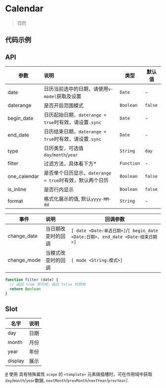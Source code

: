 # Calendar

> 日历

## 代码示例

<test></test>

<script>
  import test from '@/pages/demo/Calendar.vue';

  export default {
    components: {
      test
    }
  }
</script>

## API

| 参数 | 说明 | 类型 | 默认值 |
| ----|:-----| ---- | ---- |
| date | 日历当前选中的日期，请使用`v-model`获取及设置  | `Date` | - |
| daterange | 是否开启范围模式 | `Boolean` | `false` |
| begin_date | 日历起始日期，`daterange = true`时有效，请设置`.sync`  | `Date` | - |
| end_date | 日历结束日期，`daterange = true`时有效，请设置`.sync`  | `Date` | - |
| type | 日历类型，可选值`day`/`month`/`year` | `String` | `day` |
| filter | 过滤方法，具体看下方* | `Function` | - |
| one_calendar | 是否单个日历显示，`daterange = true`时有效，默认两个日历 | `Boolean` | `false` |
| is_inline | 是否行内显示 | `Boolean` | `false` |
| format | 格式化展示的值, 默认`yyyy-MM-dd` | `String` | - |

| 事件 | 说明 | 回调参数 |
| ----|:-----| ---- |
| change_date | 当日期改变时的回调 | `[ date <Date:单选日期>]`/`[ begin_date <Date:日期>, end_date <Date:结束日期>]` |
| change_mode | 当模式改变时的回调 | `[ mode <String:模式>]` |


```js
function filter (date) {
  // 返回 true 则可用，返回 false 则禁用
  return Boolean
}
```

## Slot

| 名字 | 说明 |
| ----|:-----|
| day | 日期 |
| month | 月份 |
| year | 年份 |
| display |  展示 |

[#](https://vuefe.cn/v2/guide/components.html#作用域插槽) 使用 具有特殊属性 `scope` 的 `<template>` 元素做插槽时，可在作用域中获取 `day`/`month`/`year`数据, `nextMonth`/`prevMonth`/`nextYear`/`prevYear`/.

